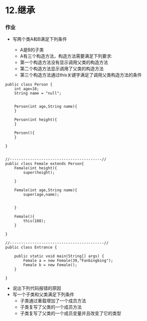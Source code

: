 # 12.继承

### 作业

* 写两个类A和B满足下列条件

  *  A是B的子类
  * A有三个构造方法，构造方法需要满足下列要求:
  * 第一个构造方法没有显示调用父类的构造方法
  * 第二个构造方法显示调用了父类的构造方法
  * 第三个构造方法通过this关键字满足了调用父类构造方法的条件

```text
public class Person {
	int age=18;
	String name = "null";
	
	
	Person(int age,String name){		
	}
	
	Person(int height){		
	}
	
	Person(){		
	}
	
}


//-----------------------------------------//
public class Female extends Person{
	Female(int height){
		super(height);
		
	}
	
	Female(int age,String name){
		super(age,name);
		

	}
	
	Female(){
		this(188);
	}

}

//------------------------------------------//
public class Entrance {

	public static void main(String[] args) {
		Female a = new Female(39,"Fanbingbing");
		Female b = new Female();
	}

}
```



* 说出下列代码报错的原因
* 写一个子类和父类满足下列条件
  * 子类通过重载增加了一个成员方法
  * 子类复写了父类的一个成员方法
  * 子类复写了父类的一个成员变量并且改变了它的类型

